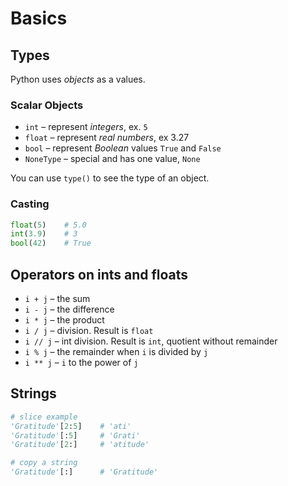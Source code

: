 # Basics

## Types

Python uses *objects* as a values.

### Scalar Objects

* `int` – represent *integers*, ex. `5`
* `float` – represent *real numbers*, ex 3.27
* `bool` – represent *Boolean* values `True` and `False`
* `NoneType` – special and has one value, `None`

You can use `type()` to see the type of an object.

### Casting

```Python
float(5)    # 5.0
int(3.9)    # 3
bool(42)    # True
```

## Operators on ints and floats

* `i + j` – the sum
* `i - j` – the difference
* `i * j` – the product
* `i / j` – division. Result is `float`
* `i // j` – int division. Result is `int`, quotient without remainder
* `i % j` – the remainder when `i` is divided by `j`
* `i ** j` – `i` to the power of `j`

## Strings

```Python
# slice example
'Gratitude'[2:5]    # 'ati'
'Gratitude'[:5]     # 'Grati'
'Gratitude'[2:]     # 'atitude'

# copy a string
'Gratitude'[:]      # 'Gratitude'
```
